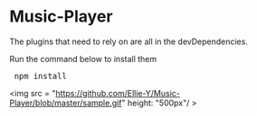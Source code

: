 # Music-Player

<p> The plugins that need to rely on are all in the devDependencies.</p>
<p> Run the command below to install them </p>
<pre> npm install </pre> 
 
<img src = "https://github.com/Ellie-Y/Music-Player/blob/master/sample.gif" height: "500px"/ >
